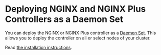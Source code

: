 # Deploying NGINX and NGINX Plus Controllers as a Daemon Set

You can deploy the NGINX or NGINX Plus controller as a [Daemon Set](https://kubernetes.io/docs/admin/daemons/). This
allows you to deploy the controller on all or select nodes of your cluster.

Read [the installation instructions](https://docs.nginx.com/nginx-ingress-controller/installation/installation-with-manifests/).
